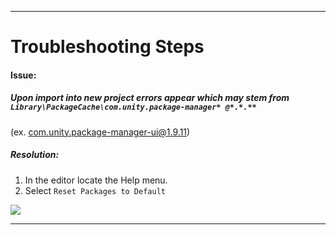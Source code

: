 * * *

Troubleshooting Steps
==============

####  Issue:  
##### Upon import into new project errors appear which may stem from `Library\PackageCache\com.unity.package-manager* @*.*.**` 
(ex. com.unity.package-manager-ui@1.9.11)  
##### Resolution: 
1. In the editor locate the Help menu.
2. Select `Reset Packages to Default`


![](https://i.imgur.com/36eYbaR.png)

---

